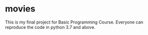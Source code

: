 # movies
This is my final project for Basic Programming Course.
Everyone can reproduce the code in python 3.7 and above.
